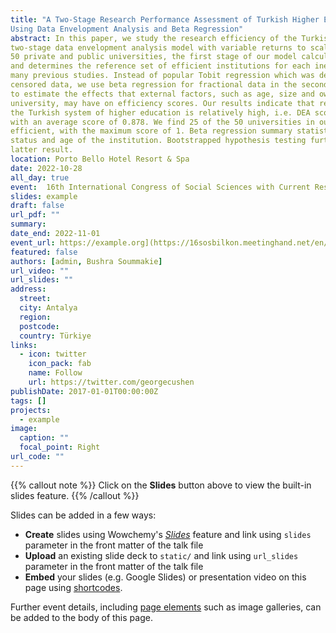```yaml
---
title: "A Two-Stage Research Performance Assessment of Turkish Higher Education Institutions
Using Data Envelopment Analysis and Beta Regression"
abstract: In this paper, we study the research efficiency of the Turkish higher education sector in a
two-stage data envelopment analysis model with variable returns to scale. Using a sample of
50 private and public universities, the first stage of our model calculates the efficiency scores
and determines the reference set of efficient institutions for each inefficient university. DEA efficiency scores are a prime example of fractional data - a fact that has been disregarded by
many previous studies. Instead of popular Tobit regression which was developed for
censored data, we use beta regression for fractional data in the second stage of our analysis
to estimate the effects that external factors, such as age, size and ownership status of the
university, may have on efficiency scores. Our results indicate that research efficiency within
the Turkish system of higher education is relatively high, i.e. DEA scores range from 0.576 to 1,
with an average score of 0.878. We find 25 of the 50 universities in our sample to be research
efficient, with the maximum score of 1. Beta regression summary statistics suggest that extralarge universities tend to be less research efficient than large universities as the corresponding coefficient is statistically significant at the 10% confidence level. In turn, no statistically significant dependence on the research efficiency score is detected for ownership
status and age of the institution. Bootstrapped hypothesis testing further corroborates the
latter result.
location: Porto Bello Hotel Resort & Spa
date: 2022-10-28
all_day: true
event:  16th International Congress of Social Sciences with Current Research
slides: example
draft: false
url_pdf: ""
summary:
date_end: 2022-11-01
event_url: https://example.org](https://16sosbilkon.meetinghand.net/en/
featured: false
authors: [admin, Bushra Soummakie]
url_video: ""
url_slides: ""
address:
  street: 
  city: Antalya
  region:
  postcode:
  country: Türkiye
links:
  - icon: twitter
    icon_pack: fab
    name: Follow
    url: https://twitter.com/georgecushen
publishDate: 2017-01-01T00:00:00Z
tags: []
projects:
  - example
image:
  caption: ""
  focal_point: Right
url_code: ""
---
```


{{% callout note %}}
Click on the **Slides** button above to view the built-in slides feature.
{{% /callout %}}

Slides can be added in a few ways:

- **Create** slides using Wowchemy's [_Slides_](https://wowchemy.com/docs/managing-content/#create-slides) feature and link using `slides` parameter in the front matter of the talk file
- **Upload** an existing slide deck to `static/` and link using `url_slides` parameter in the front matter of the talk file
- **Embed** your slides (e.g. Google Slides) or presentation video on this page using [shortcodes](https://wowchemy.com/docs/writing-markdown-latex/).

Further event details, including [page elements](https://wowchemy.com/docs/writing-markdown-latex/) such as image galleries, can be added to the body of this page.
